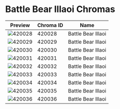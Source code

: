 # Battle Bear Illaoi Chromas



| Preview | Chroma ID | Name |
|---------|-----------|------|
| ![420028](https://raw.communitydragon.org/latest/plugins/rcp-be-lol-game-data/global/default/v1/champion-chroma-images/420/420028.png) | 420028 | Battle Bear Illaoi |
| ![420029](https://raw.communitydragon.org/latest/plugins/rcp-be-lol-game-data/global/default/v1/champion-chroma-images/420/420029.png) | 420029 | Battle Bear Illaoi |
| ![420030](https://raw.communitydragon.org/latest/plugins/rcp-be-lol-game-data/global/default/v1/champion-chroma-images/420/420030.png) | 420030 | Battle Bear Illaoi |
| ![420031](https://raw.communitydragon.org/latest/plugins/rcp-be-lol-game-data/global/default/v1/champion-chroma-images/420/420031.png) | 420031 | Battle Bear Illaoi |
| ![420032](https://raw.communitydragon.org/latest/plugins/rcp-be-lol-game-data/global/default/v1/champion-chroma-images/420/420032.png) | 420032 | Battle Bear Illaoi |
| ![420033](https://raw.communitydragon.org/latest/plugins/rcp-be-lol-game-data/global/default/v1/champion-chroma-images/420/420033.png) | 420033 | Battle Bear Illaoi |
| ![420034](https://raw.communitydragon.org/latest/plugins/rcp-be-lol-game-data/global/default/v1/champion-chroma-images/420/420034.png) | 420034 | Battle Bear Illaoi |
| ![420035](https://raw.communitydragon.org/latest/plugins/rcp-be-lol-game-data/global/default/v1/champion-chroma-images/420/420035.png) | 420035 | Battle Bear Illaoi |
| ![420036](https://raw.communitydragon.org/latest/plugins/rcp-be-lol-game-data/global/default/v1/champion-chroma-images/420/420036.png) | 420036 | Battle Bear Illaoi |